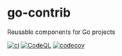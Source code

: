 # go-contrib
Reusable components for Go projects

[![ci](https://github.com/WoSai/go-contrib/actions/workflows/ci.yml/badge.svg)](https://github.com/WoSai/go-contrib/actions/workflows/ci.yml)
[![CodeQL](https://github.com/WoSai/go-contrib/actions/workflows/codeql-analysis.yml/badge.svg)](https://github.com/WoSai/go-contrib/actions/workflows/codeql-analysis.yml)
[![codecov](https://codecov.io/gh/WoSai/go-contrib/branch/master/graph/badge.svg?token=OLNL2ZEQHP)](https://codecov.io/gh/jacexh/webdav-proxy)

